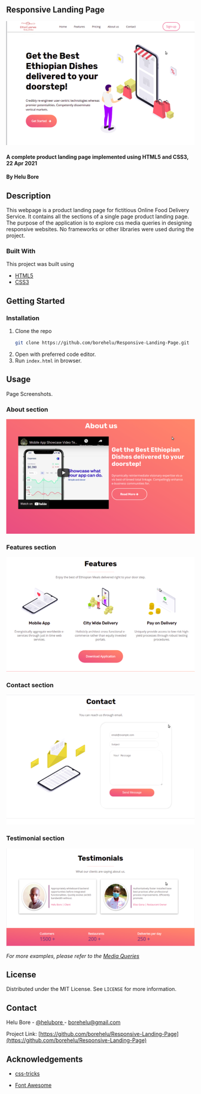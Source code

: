 
<!-- ABOUT THE PROJECT -->
## Responsive Landing Page

[![Responsive Landing Screen Shot](images/app-screen-hero.png)](https://borehelu.github.io/Product-Landing/)

#### A complete product landing page implemented using HTML5 and CSS3, 22 Apr 2021
#### By **Helu Bore**

## Description

This webpage is a product landing page for fictitious Online Food Delivery Service. It contains all the sections of a single page product landing page. The purpose of the application is to explore css media queries in designing responsive websites. No frameworks or other libraries were used during the project.

### Built With

This project was built using
* [HTML5](https://developer.mozilla.org/en-US/docs/Web/Guide/HTML/HTML5)
* [CSS3](https://developer.mozilla.org/en-US/docs/Web/CSS)




<!-- GETTING STARTED -->
## Getting Started


### Installation


1. Clone the repo
   ```sh
   git clone https://github.com/borehelu/Responsive-Landing-Page.git
   ```
2. Open with preferred code editor.
3. Run `index.html` in browser.



<!-- USAGE EXAMPLES -->
## Usage

Page Screenshots.

### About section

[![Responsive Landing Screen Shot](images/app-screen-about.png)](https://borehelu.github.io/Product-Landing/)

### Features section

[![Responsive Landing Screen Shot](images/app-screen-features.png)](https://borehelu.github.io/Product-Landing/)

### Contact section

[![Responsive Landing Screen Shot](images/app-screen-contact.png)](https://borehelu.github.io/Product-Landing/)

### Testimonial section

[![Responsive Landing Screen Shot](images/app-screen-testimonials.png)](https://borehelu.github.io/Product-Landing/)

_For more examples, please refer to the [Media Queries](https://developer.mozilla.org/en-US/docs/Web/CSS/Media_Queries/Using_media_queries)_


<!-- LICENSE -->
## License

Distributed under the MIT License. See `LICENSE` for more information.



<!-- CONTACT -->
## Contact

Helu Bore - [@helubore
](https://twitter.com/helu_bore) - borehelu@gmail.com

Project Link: [https://github.com/borehelu/Responsive-Landing-Page](https://github.com/borehelu/Responsive-Landing-Page)



<!-- ACKNOWLEDGEMENTS -->
## Acknowledgements

* [css-tricks](https://css-tricks.com/)

* [Font Awesome](https://fontawesome.com)
